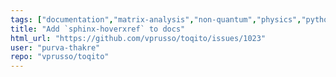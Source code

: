 ```yaml
---
tags: ["documentation","matrix-analysis","non-quantum","physics","python","python-3","quantum","quantum-computing","quantum-information","unitaryhack"]
title: "Add `sphinx-hoverxref` to docs"
html_url: "https://github.com/vprusso/toqito/issues/1023"
user: "purva-thakre"
repo: "vprusso/toqito"
---
```


